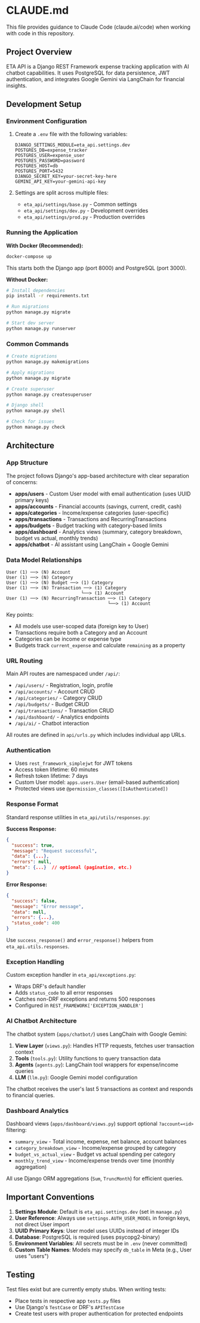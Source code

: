 # CLAUDE.md

This file provides guidance to Claude Code (claude.ai/code) when working with code in this repository.

## Project Overview

ETA API is a Django REST Framework expense tracking application with AI chatbot capabilities. It uses PostgreSQL for data persistence, JWT authentication, and integrates Google Gemini via LangChain for financial insights.

## Development Setup

### Environment Configuration

1. Create a `.env` file with the following variables:
   ```
   DJANGO_SETTINGS_MODULE=eta_api.settings.dev
   POSTGRES_DB=expense_tracker
   POSTGRES_USER=expense_user
   POSTGRES_PASSWORD=password
   POSTGRES_HOST=db
   POSTGRES_PORT=5432
   DJANGO_SECRET_KEY=your-secret-key-here
   GEMINI_API_KEY=your-gemini-api-key
   ```

2. Settings are split across multiple files:
   - `eta_api/settings/base.py` - Common settings
   - `eta_api/settings/dev.py` - Development overrides
   - `eta_api/settings/prod.py` - Production overrides

### Running the Application

**With Docker (Recommended):**
```bash
docker-compose up
```
This starts both the Django app (port 8000) and PostgreSQL (port 3000).

**Without Docker:**
```bash
# Install dependencies
pip install -r requirements.txt

# Run migrations
python manage.py migrate

# Start dev server
python manage.py runserver
```

### Common Commands

```bash
# Create migrations
python manage.py makemigrations

# Apply migrations
python manage.py migrate

# Create superuser
python manage.py createsuperuser

# Django shell
python manage.py shell

# Check for issues
python manage.py check
```

## Architecture

### App Structure

The project follows Django's app-based architecture with clear separation of concerns:

- **apps/users** - Custom User model with email authentication (uses UUID primary keys)
- **apps/accounts** - Financial accounts (savings, current, credit, cash)
- **apps/categories** - Income/expense categories (user-specific)
- **apps/transactions** - Transactions and RecurringTransactions
- **apps/budgets** - Budget tracking with category-based limits
- **apps/dashboard** - Analytics views (summary, category breakdown, budget vs actual, monthly trends)
- **apps/chatbot** - AI assistant using LangChain + Google Gemini

### Data Model Relationships

```
User (1) ──> (N) Account
User (1) ──> (N) Category
User (1) ──> (N) Budget ──> (1) Category
User (1) ──> (N) Transaction ──> (1) Category
                            └──> (1) Account
User (1) ──> (N) RecurringTransaction ──> (1) Category
                                      └──> (1) Account
```

Key points:
- All models use user-scoped data (foreign key to User)
- Transactions require both a Category and an Account
- Categories can be income or expense type
- Budgets track `current_expense` and calculate `remaining` as a property

### URL Routing

Main API routes are namespaced under `/api/`:
- `/api/users/` - Registration, login, profile
- `/api/accounts/` - Account CRUD
- `/api/categories/` - Category CRUD
- `/api/budgets/` - Budget CRUD
- `/api/transactions/` - Transaction CRUD
- `/api/dashboard/` - Analytics endpoints
- `/api/ai/` - Chatbot interaction

All routes are defined in `api/urls.py` which includes individual app URLs.

### Authentication

- Uses `rest_framework_simplejwt` for JWT tokens
- Access token lifetime: 60 minutes
- Refresh token lifetime: 7 days
- Custom User model: `apps.users.User` (email-based authentication)
- Protected views use `@permission_classes([IsAuthenticated])`

### Response Format

Standard response utilities in `eta_api/utils/responses.py`:

**Success Response:**
```json
{
  "success": true,
  "message": "Request successful",
  "data": {...},
  "errors": null,
  "meta": {...}  // optional (pagination, etc.)
}
```

**Error Response:**
```json
{
  "success": false,
  "message": "Error message",
  "data": null,
  "errors": {...},
  "status_code": 400
}
```

Use `success_response()` and `error_response()` helpers from `eta_api.utils.responses`.

### Exception Handling

Custom exception handler in `eta_api/exceptions.py`:
- Wraps DRF's default handler
- Adds `status_code` to all error responses
- Catches non-DRF exceptions and returns 500 responses
- Configured in `REST_FRAMEWORK['EXCEPTION_HANDLER']`

### AI Chatbot Architecture

The chatbot system (`apps/chatbot/`) uses LangChain with Google Gemini:

1. **View Layer** (`views.py`): Handles HTTP requests, fetches user transaction context
2. **Tools** (`tools.py`): Utility functions to query transaction data
3. **Agents** (`agents.py`): LangChain tool wrappers for expense/income queries
4. **LLM** (`llm.py`): Google Gemini model configuration

The chatbot receives the user's last 5 transactions as context and responds to financial queries.

### Dashboard Analytics

Dashboard views (`apps/dashboard/views.py`) support optional `?account=<id>` filtering:
- `summary_view` - Total income, expense, net balance, account balances
- `category_breakdown_view` - Income/expense grouped by category
- `budget_vs_actual_view` - Budget vs actual spending per category
- `monthly_trend_view` - Income/expense trends over time (monthly aggregation)

All use Django ORM aggregations (`Sum`, `TruncMonth`) for efficient queries.

## Important Conventions

1. **Settings Module**: Default is `eta_api.settings.dev` (set in `manage.py`)
2. **User Reference**: Always use `settings.AUTH_USER_MODEL` in foreign keys, not direct User import
3. **UUID Primary Keys**: User model uses UUIDs instead of integer IDs
4. **Database**: PostgreSQL is required (uses psycopg2-binary)
5. **Environment Variables**: All secrets must be in `.env` (never committed)
6. **Custom Table Names**: Models may specify `db_table` in Meta (e.g., User uses "users")

## Testing

Test files exist but are currently empty stubs. When writing tests:
- Place tests in respective app `tests.py` files
- Use Django's `TestCase` or DRF's `APITestCase`
- Create test users with proper authentication for protected endpoints
